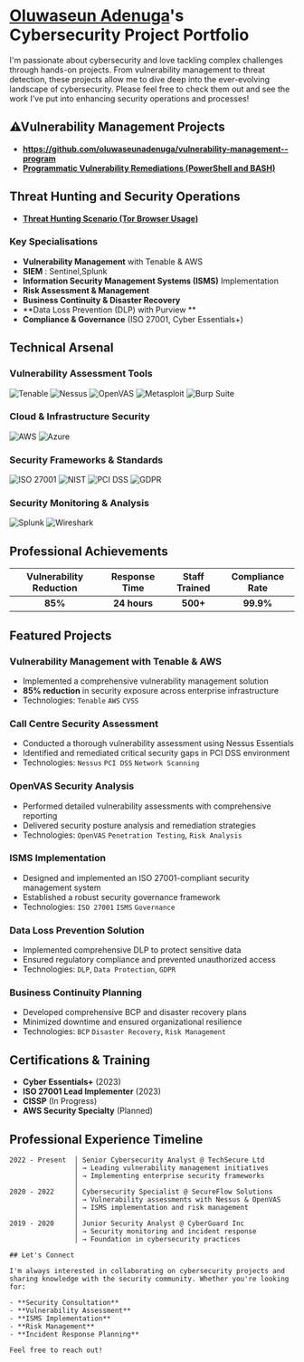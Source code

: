 # <a href="https://www.linkedin.com/in/oluwaseunadenuga/">Oluwaseun Adenuga</a>'s Cybersecurity Project Portfolio 

I'm passionate about cybersecurity and love tackling complex challenges through hands-on projects. From vulnerability management to threat detection, these projects allow me to dive deep into the ever-evolving landscape of cybersecurity. Please feel free to check them out and see the work I’ve put into enhancing security operations and processes!


## ⚠Vulnerability Management Projects

- **https://github.com/oluwaseunadenuga/vulnerability-management--program**
- **[Programmatic Vulnerability Remediations (PowerShell and BASH)](https://github.com/joshcybertest/programmatic-vulnerability-remediations)**

## Threat Hunting and Security Operations

- **[Threat Hunting Scenario (Tor Browser Usage)](https://github.com/joshmadakor0/threat-hunting-scenario-tor)**

### Key Specialisations
- **Vulnerability Management** with Tenable & AWS
- **SIEM** : Sentinel,Splunk
- **Information Security Management Systems (ISMS)** Implementation
- **Risk Assessment & Management**
- **Business Continuity & Disaster Recovery**
- **Data Loss Prevention (DLP) with Purview **
- **Compliance & Governance** (ISO 27001, Cyber Essentials+)

## Technical Arsenal

### Vulnerability Assessment Tools
![Tenable](https://img.shields.io/badge/Tenable-0052CC?style=flat-square&logo=tenable&logoColor=white)
![Nessus](https://img.shields.io/badge/Nessus-00C176?style=flat-square&logo=tenable&logoColor=white)
![OpenVAS](https://img.shields.io/badge/OpenVAS-4B9CD3?style=flat-square&logo=openvas&logoColor=white)
![Metasploit](https://img.shields.io/badge/Metasploit-2596CD?style=flat-square&logo=metasploit&logoColor=white)
![Burp Suite](https://img.shields.io/badge/Burp_Suite-FF6633?style=flat-square&logo=portswigger&logoColor=white)

### Cloud & Infrastructure Security
![AWS](https://img.shields.io/badge/AWS-232F3E?style=flat-square&logo=amazon-aws&logoColor=white)
![Azure](https://img.shields.io/badge/Microsoft_Azure-0089D0?style=flat-square&logo=microsoft-azure&logoColor=white)

### Security Frameworks & Standards
![ISO 27001](https://img.shields.io/badge/ISO_27001-0052CC?style=flat-square&logo=iso&logoColor=white)
![NIST](https://img.shields.io/badge/NIST-1B365D?style=flat-square&logo=nist&logoColor=white)
![PCI DSS](https://img.shields.io/badge/PCI_DSS-0066CC?style=flat-square&logo=visa&logoColor=white)
![GDPR](https://img.shields.io/badge/GDPR-0052CC?style=flat-square&logo=gdpr&logoColor=white)

### Security Monitoring & Analysis
![Splunk](https://img.shields.io/badge/Splunk-000000?style=flat-square&logo=splunk&logoColor=white)
![Wireshark](https://img.shields.io/badge/Wireshark-1679A7?style=flat-square&logo=wireshark&logoColor=white)

## Professional Achievements

<div align="center">

| Vulnerability Reduction |Response Time | Staff Trained | Compliance Rate |
|:---------------------------:|:----------------:|:-----------------:|:-------------------:|
| **85%** | **24 hours** | **500+** | **99.9%** |

</div>

## Featured Projects

### Vulnerability Management with Tenable & AWS
- Implemented a comprehensive vulnerability management solution
- **85% reduction** in security exposure across enterprise infrastructure
- Technologies: `Tenable` `AWS` `CVSS`

### Call Centre Security Assessment
- Conducted a thorough vulnerability assessment using Nessus Essentials
- Identified and remediated critical security gaps in PCI DSS environment
- Technologies: `Nessus` `PCI DSS` `Network Scanning`

### OpenVAS Security Analysis
- Performed detailed vulnerability assessments with comprehensive reporting
- Delivered security posture analysis and remediation strategies
- Technologies: `OpenVAS` `Penetration Testing`, `Risk Analysis`

### ISMS Implementation
- Designed and implemented an ISO 27001-compliant security management system
- Established a robust security governance framework
- Technologies: `ISO 27001` `ISMS` `Governance`

### Data Loss Prevention Solution
- Implemented comprehensive DLP to protect sensitive data
- Ensured regulatory compliance and prevented unauthorized access
- Technologies: `DLP`, `Data Protection`, `GDPR`

### Business Continuity Planning
- Developed comprehensive BCP and disaster recovery plans
- Minimized downtime and ensured organizational resilience
- Technologies: `BCP` `Disaster Recovery`, `Risk Management`

## Certifications & Training

- **Cyber Essentials+** (2023)
- **ISO 27001 Lead Implementer** (2023)
- **CISSP** (In Progress)
- **AWS Security Specialty** (Planned)

## Professional Experience Timeline

```
2022 - Present  │ Senior Cybersecurity Analyst @ TechSecure Ltd
                │ → Leading vulnerability management initiatives
                │ → Implementing enterprise security frameworks
                │
2020 - 2022     │ Cybersecurity Specialist @ SecureFlow Solutions  
                │ → Vulnerability assessments with Nessus & OpenVAS
                │ → ISMS implementation and risk management
                │
2019 - 2020     │ Junior Security Analyst @ CyberGuard Inc
                │ → Security monitoring and incident response
                │ → Foundation in cybersecurity practices

## Let's Connect

I'm always interested in collaborating on cybersecurity projects and sharing knowledge with the security community. Whether you're looking for:

- **Security Consultation**
- **Vulnerability Assessment**
- **ISMS Implementation**
- **Risk Management**
- **Incident Response Planning**

Feel free to reach out!
